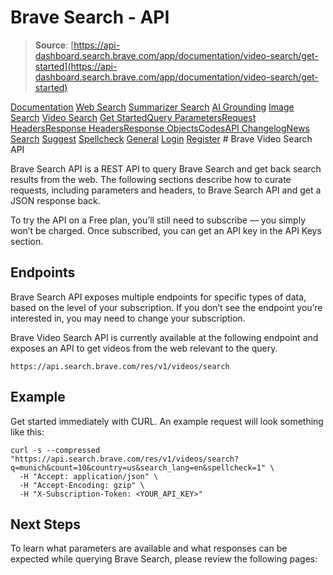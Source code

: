 # Brave Search - API

> **Source**: [https://api-dashboard.search.brave.com/app/documentation/video-search/get-started](https://api-dashboard.search.brave.com/app/documentation/video-search/get-started)


[](https://api-dashboard.search.brave.com/app/dashboard)  [](https://api-dashboard.search.brave.com/app/dashboard)  [Documentation](https://api-dashboard.search.brave.com/app/documentation) [Web Search](https://api-dashboard.search.brave.com/app/documentation/web-search) [Summarizer Search](https://api-dashboard.search.brave.com/app/documentation/summarizer-search) [AI Grounding](https://api-dashboard.search.brave.com/app/documentation/ai-grounding) [Image Search](https://api-dashboard.search.brave.com/app/documentation/image-search) [Video Search](https://api-dashboard.search.brave.com/app/documentation/video-search) [Get Started](https://api-dashboard.search.brave.com/app/documentation/video-search/get-started)[Query Parameters](https://api-dashboard.search.brave.com/app/documentation/video-search/query)[Request Headers](https://api-dashboard.search.brave.com/app/documentation/video-search/request-headers)[Response Headers](https://api-dashboard.search.brave.com/app/documentation/video-search/response-headers)[Response Objects](https://api-dashboard.search.brave.com/app/documentation/video-search/responses)[Codes](https://api-dashboard.search.brave.com/app/documentation/video-search/codes)[API Changelog](https://api-dashboard.search.brave.com/app/documentation/video-search/api-changelog)[News Search](https://api-dashboard.search.brave.com/app/documentation/news-search) [Suggest](https://api-dashboard.search.brave.com/app/documentation/suggest) [Spellcheck](https://api-dashboard.search.brave.com/app/documentation/spellcheck) [General](https://api-dashboard.search.brave.com/app/documentation/general)    [Login](https://api-dashboard.search.brave.com/login) [Register](https://api-dashboard.search.brave.com/register) # Brave Video Search API

  Brave Search API is a REST API to query Brave Search and get
back search results from the web. The following sections
describe how to curate requests, including parameters and headers,
to Brave Search API and get a JSON response back.

To try the API on a Free plan, you’ll still need to subscribe — you
simply won’t be charged. Once subscribed, you can get an API key
in the API Keys section.

## Endpoints

Brave Search API exposes multiple endpoints for specific types of
data, based on the level of your subscription. If you don’t see
the endpoint you’re interested in, you may need to change your
subscription.

Brave Video Search API is currently available at the following
endpoint and exposes an API to get videos from the web relevant
to the query.

```
https://api.search.brave.com/res/v1/videos/search
```

## Example

Get started immediately with CURL. An example request will look
something like this:

```
curl -s --compressed "https://api.search.brave.com/res/v1/videos/search?q=munich&count=10&country=us&search_lang=en&spellcheck=1" \
  -H "Accept: application/json" \
  -H "Accept-Encoding: gzip" \
  -H "X-Subscription-Token: <YOUR_API_KEY>"
```

## Next Steps

To learn what parameters are available and what responses can be
expected while querying Brave Search, please review the following
pages:

 